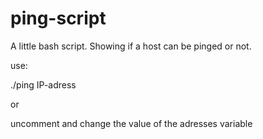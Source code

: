 ping-script
===========

A little bash script. Showing if a host can be pinged or not.

use:

./ping IP-adress

or

uncomment and change the value of the adresses variable
